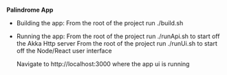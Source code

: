 **Palindrome App**

- Building the app:
  From the root of the project run ./build.sh

- Running the app:
  From the root of the project run ./runApi.sh to start off the Akka Http server
  From the root of the project run ./runUi.sh to start off the Node/React user interface
  
  Navigate to http://localhost:3000 where the app ui is running